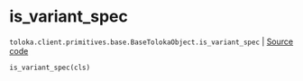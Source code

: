 # is_variant_spec
`toloka.client.primitives.base.BaseTolokaObject.is_variant_spec` | [Source code](https://github.com/Toloka/toloka-kit/blob/v1.1.0.post1/src/client/primitives/base.py#L214)

```python
is_variant_spec(cls)
```

